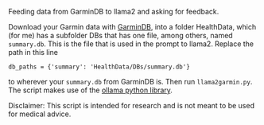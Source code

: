 Feeding data from GarminDB to llama2 and asking for feedback. 

Download your Garmin data with [GarminDB](https://github.com/tcgoetz/GarminDB), into a folder HealthData, which (for me) has a subfolder DBs that has one file, among others, named `summary.db`. This is the file that is used in the prompt to llama2. Replace the path in this line 
```
db_paths = {'summary': 'HealthData/DBs/summary.db'}
```
to wherever your `summary.db` from GarminDB is. Then run `llama2garmin.py`. The script makes use of the [ollama python library](https://github.com/ollama/ollama-python).


Disclaimer: This script is intended for research and is not meant to be used for medical advice.
